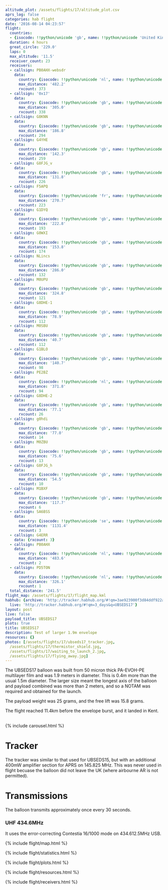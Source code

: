 ```yaml
---
altitude_plot: /assets/flights/17/altitude_plot.csv
aprs_log: false
categories: hab flight
date: '2016-08-14 04:23:57'
flight:
  countries:
  - {isocode: !!python/unicode 'gb', name: !!python/unicode 'United Kingdom'}
  duration: 4 hours
  great_circle: '229.0'
  laps: 0
  max_altitude: '11.5'
  receiver_count: 23
  receivers:
  - callsign: PB0AHX-websdr
    data:
      country: {isocode: !!python/unicode 'nl', name: !!python/unicode 'Netherlands'}
      max_distance: '482.2'
      rxcount: 373
  - callsign: '0x17'
    data:
      country: {isocode: !!python/unicode 'gb', name: !!python/unicode 'United Kingdom'}
      max_distance: '305.0'
      rxcount: 338
  - callsign: G8KNN
    data:
      country: {isocode: !!python/unicode 'gb', name: !!python/unicode 'United Kingdom'}
      max_distance: '186.8'
      rxcount: 294
  - callsign: G4YHE
    data:
      country: {isocode: !!python/unicode 'gb', name: !!python/unicode 'United Kingdom'}
      max_distance: '142.3'
      rxcount: 259
  - callsign: G8FJG_v
    data:
      country: {isocode: !!python/unicode 'gb', name: !!python/unicode 'United Kingdom'}
      max_distance: '131.8'
      rxcount: 226
  - callsign: F5APQ
    data:
      country: {isocode: !!python/unicode 'fr', name: !!python/unicode 'France'}
      max_distance: '270.7'
      rxcount: 223
  - callsign: G1DYQ
    data:
      country: {isocode: !!python/unicode 'gb', name: !!python/unicode 'United Kingdom'}
      max_distance: '222.8'
      rxcount: 193
  - callsign: G0WXI
    data:
      country: {isocode: !!python/unicode 'gb', name: !!python/unicode 'United Kingdom'}
      max_distance: '153.8'
      rxcount: 174
  - callsign: NLincs
    data:
      country: {isocode: !!python/unicode 'gb', name: !!python/unicode 'United Kingdom'}
      max_distance: '286.0'
      rxcount: 132
  - callsign: M0UPU
    data:
      country: {isocode: !!python/unicode 'gb', name: !!python/unicode 'United Kingdom'}
      max_distance: '324.8'
      rxcount: 121
  - callsign: G8DHE-1
    data:
      country: {isocode: !!python/unicode 'gb', name: !!python/unicode 'United Kingdom'}
      max_distance: '78.9'
      rxcount: 112
  - callsign: M0SBU
    data:
      country: {isocode: !!python/unicode 'gb', name: !!python/unicode 'United Kingdom'}
      max_distance: '40.7'
      rxcount: 112
  - callsign: G1BLO
    data:
      country: {isocode: !!python/unicode 'gb', name: !!python/unicode 'United Kingdom'}
      max_distance: '140.7'
      rxcount: 98
  - callsign: PE2BZ
    data:
      country: {isocode: !!python/unicode 'nl', name: !!python/unicode 'Netherlands'}
      max_distance: '371.8'
      rxcount: 94
  - callsign: G8DHE-2
    data:
      country: {isocode: !!python/unicode 'gb', name: !!python/unicode 'United Kingdom'}
      max_distance: '77.1'
      rxcount: 26
  - callsign: g0hdi
    data:
      country: {isocode: !!python/unicode 'gb', name: !!python/unicode 'United Kingdom'}
      max_distance: '77.0'
      rxcount: 14
  - callsign: M0ZBU
    data:
      country: {isocode: !!python/unicode 'gb', name: !!python/unicode 'United Kingdom'}
      max_distance: '75.6'
      rxcount: 13
  - callsign: G8FJG_h
    data:
      country: {isocode: !!python/unicode 'gb', name: !!python/unicode 'United Kingdom'}
      max_distance: '54.5'
      rxcount: 10
  - callsign: M1BXF
    data:
      country: {isocode: !!python/unicode 'gb', name: !!python/unicode 'United Kingdom'}
      max_distance: '117.7'
      rxcount: 6
  - callsign: SA6BSS
    data:
      country: {isocode: !!python/unicode 'se', name: !!python/unicode 'Sweden'}
      max_distance: '1131.4'
      rxcount: 3
  - callsign: G4ERR
    data: {rxcount: 3}
  - callsign: PB0AHX
    data:
      country: {isocode: !!python/unicode 'nl', name: !!python/unicode 'Netherlands'}
      max_distance: '483.6'
      rxcount: 2
  - callsign: PD5TON
    data:
      country: {isocode: !!python/unicode 'nl', name: !!python/unicode 'Netherlands'}
      max_distance: '326.1'
      rxcount: 1
  total_distance: '241.5'
flight_map: /assets/flights/17/flight_map.kml
habhub: {archive: 'http://tracker.habhub.org/#!qm=3ae923900f3d84ddf922aeb8cd197a1f',
  live: 'http://tracker.habhub.org/#!qm=3_days&q=UBSEDS17'}
layout: post
live: false
payload_title: UBSEDS17
plots: true
title: UBSEDS17
description: Test of larger 1.9m envelope
resources: {}
photos: [/assets/flights/17/ubseds17_tracker.jpg,
  /assets/flights/17/thermistor_shield.jpg,
  /assets/flights/17/waiting_to_launch_2.jpg,
  /assets/flights/17/flying_away.jpg]
---
```


The UBSEDS17 balloon was built from 50 micron thick PA-EVOH-PE
multilayer film and was 1.9 meters in diameter. This is 0.4m more than
the usual 1.5m diameter. The larger size meant the longest axis of the
balloon and payload combined was more than 2 meters, and so a NOTAM
was required and obtained for the launch.

The payload weight was 25 grams, and the free lift was 15.8 grams.

The flight reached 11.4km before the envelope burst, and it landed in
Kent.

<!--more-->

<br/>
{% include carousel.html %}
<br/>

# Tracker

The tracker was similar to that used for UBSEDS15, but with an
additional 400mW amplifier section for APRS on 145.825 MHz. This was
never used in flight becuase the balloon did not leave the UK (where
airbourne AR is not permitted).

# Transmissions

The balloon transmits approximately once every 30 seconds.

### UHF 434.6MHz

It uses the error-correcting Contestia 16/1000 mode on 434.612.5MHz USB.

{% include flight/map.html %}

{% include flight/statistics.html %}

{% include flight/plots.html %}

{% include flight/resources.html %}

{% include flight/receivers.html %}
